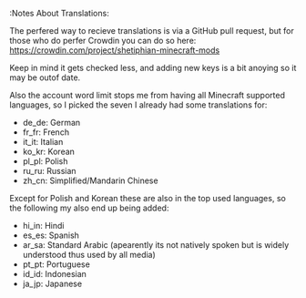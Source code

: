 :Notes About Translations:

The perfered way to recieve translations is via a GitHub pull request, but for those who do perfer Crowdin you can do so here: https://crowdin.com/project/shetiphian-minecraft-mods

Keep in mind it gets checked less, and adding new keys is a bit anoying so it may be outof date.

Also the account word limit stops me from having all Minecraft supported languages, so I picked the seven I already had some translations for:
- de_de: German
- fr_fr: French
- it_it: Italian
- ko_kr: Korean
- pl_pl: Polish
- ru_ru: Russian
- zh_cn: Simplified/Mandarin Chinese

Except for Polish and Korean these are also in the top used languages, so the following my also end up being added:
- hi_in: Hindi
- es_es: Spanish
- ar_sa: Standard Arabic (apearently its not natively spoken but is widely understood thus used by all media)
- pt_pt: Portuguese
- id_id: Indonesian
- ja_jp: Japanese
